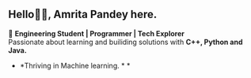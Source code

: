 ## Hello👋🏻, Amrita Pandey here.
🚀 **Engineering Student | Programmer | Tech Explorer**  
Passionate about learning and builiding solutions with **C++, Python and Java.**
* *Thriving in Machine learning. * *
